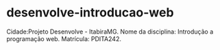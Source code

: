 # desenvolve-introducao-web

Cidade:Projeto Desenvolve - ItabiraMG.
Nome da disciplina: Introdução a programação web.
Matrícula: PDITA242.
